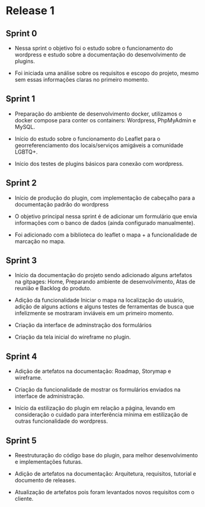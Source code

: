 # **Release 1**

## **Sprint 0**

- Nessa sprint o objetivo foi o estudo sobre o funcionamento do wordpress e estudo sobre a documentação do desenvolvimento de plugins. 

- Foi iniciada uma análise sobre os requisitos e escopo do projeto, mesmo sem essas informações claras no primeiro momento.

## **Sprint 1**

- Preparação do ambiente de desenvolvimento docker, utilizamos o docker compose para conter os containers: Wordpress, PhpMyAdmin e MySQL.

- Início do estudo sobre o funcionamento do Leaflet para o georreferenciamento dos locais/serviços amigáveis a comunidade LGBTQ+.

- Início dos testes de plugins básicos para conexão com wordpress. 

## **Sprint 2**

- Início de produção do plugin, com implementação de cabeçalho para a documentação padrão do wordpress 

- O objetivo principal nessa sprint é de adicionar um formulário que envia informações com o banco de dados (ainda configurado manualmente).

- Foi adicionado com a biblioteca do leaflet o mapa + a funcionalidade de marcação no mapa.

## **Sprint 3**

- Início da documentação do projeto sendo adicionado alguns artefatos na gitpages: Home, Preparando ambiente de desenvolvimento, Atas de reunião e Backlog do produto.

- Adição da funcionalidade Iniciar o mapa na localização do usuário, adição de alguns actions e alguns testes de ferramentas de busca que infelizmente se mostraram inviáveis em um primeiro momento.

- Criação da interface de adminstração dos formulários

- Criação da tela inicial do wireframe no plugin.

## **Sprint 4**

- Adição de artefatos na documentação: Roadmap, Storymap e wireframe.

- Criação da funcionalidade de mostrar os formulários enviados na interface de administração.

- Início da estilização do plugin em relação a página, levando em consideração o cuidado para interferência
mínima em estilização de outras funcionalidade do wordpress.

## **Sprint 5**

- Reestruturação do código base do plugin, para melhor desenvolvimento e implementações futuras.

- Adição de artefatos na documentação: Arquitetura, requisitos, tutorial e documento de releases.

- Atualização de artefatos pois foram levantados novos requisitos com o cliente.

